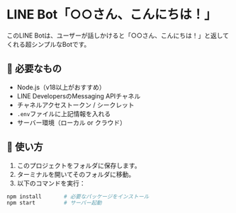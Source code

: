 # LINE Bot「○○さん、こんにちは！」

このLINE Botは、ユーザーが話しかけると「○○さん、こんにちは！」と返してくれる超シンプルなBotです。

## 🔧 必要なもの

- Node.js（v18以上がおすすめ）
- LINE DevelopersのMessaging APIチャネル
- チャネルアクセストークン / シークレット
- `.env`ファイルに上記情報を入れる
- サーバー環境（ローカル or クラウド）

## 🚀 使い方

1. このプロジェクトをフォルダに保存します。
2. ターミナルを開いてそのフォルダに移動。
3. 以下のコマンドを実行：

```bash
npm install       # 必要なパッケージをインストール
npm start         # サーバー起動
